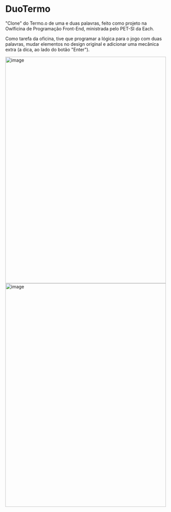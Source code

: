 # DuoTermo
"Clone" do Termo.o de uma e duas palavras, feito como projeto na Owlficina de Programação Front-End, ministrada pelo PET-SI da Each.

Como tarefa da oficina, tive que programar a lógica para o jogo com duas palavras, mudar elementos no design original e adicionar uma mecânica extra (a dica, ao lado do botão "Enter").

<img width="500" height="705" alt="image" src="https://github.com/user-attachments/assets/3cdb393e-9b17-4f7a-9ff3-69254c78e903" />

<img width="500" height="696" alt="image" src="https://github.com/user-attachments/assets/6c194886-9998-4f29-bf5d-3abc20083565" />
